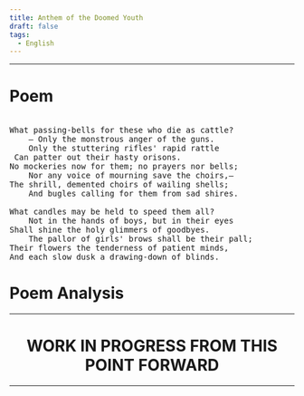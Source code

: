 ```yaml
---
title: Anthem of the Doomed Youth
draft: false
tags:
  - English
---
```

---
# Poem
<pre>

What passing-bells for these who die as cattle?  
	— Only the monstrous anger of the guns.  
	Only the stuttering rifles' rapid rattle   
 Can patter out their hasty orisons.  
No mockeries now for them; no prayers nor bells;  
	Nor any voice of mourning save the choirs,—
The shrill, demented choirs of wailing shells;  
    And bugles calling for them from sad shires.  

What candles may be held to speed them all? 
    Not in the hands of boys, but in their eyes
Shall shine the holy glimmers of goodbyes.  
    The pallor of girls' brows shall be their pall;  
Their flowers the tenderness of patient minds,  
And each slow dusk a drawing-down of blinds.
</pre>
# Poem Analysis

---

<h1 style="text-align:center">WORK IN PROGRESS FROM THIS POINT FORWARD</h1>

---
